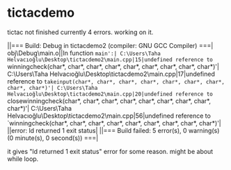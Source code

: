 # tictacdemo
tictac not finished
currently 4 errors. working on it.

||=== Build: Debug in tictacdemo2 (compiler: GNU GCC Compiler) ===|
obj\Debug\main.o||In function `main':|
C:\Users\Taha Helvacıoğlu\Desktop\tictacdemo2\main.cpp|15|undefined reference to `winningcheck(char*, char*, char*, char*, char*, char*, char*, char*, char*)'|
C:\Users\Taha Helvacıoğlu\Desktop\tictacdemo2\main.cpp|17|undefined reference to `takeinput(char*, char*, char*, char*, char*, char*, char*, char*, char*)'|
C:\Users\Taha Helvacıoğlu\Desktop\tictacdemo2\main.cpp|20|undefined reference to `closewinningcheck(char*, char*, char*, char*, char*, char*, char*, char*, char*)'|
C:\Users\Taha Helvacıoğlu\Desktop\tictacdemo2\main.cpp|56|undefined reference to `winningcheck(char*, char*, char*, char*, char*, char*, char*, char*, char*)'|
||error: ld returned 1 exit status|
||=== Build failed: 5 error(s), 0 warning(s) (0 minute(s), 0 second(s)) ===|

it gives "ld returned 1 exit status" error for some reason. might be about while loop.
